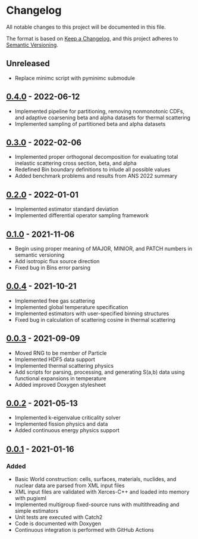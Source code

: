 # Changelog
All notable changes to this project will be documented in this file.

The format is based on [Keep a Changelog](https://keepachangelog.com/en/1.0.0/),
and this project adheres to [Semantic Versioning](https://semver.org/spec/v2.0.0.html).

## Unreleased
- Replace minimc script with pyminimc submodule

## [0.4.0] - 2022-06-12
- Implemented pipeline for partitioning, removing nonmonotonic CDFs, and
  adaptive coarsening beta and alpha datasets for thermal scattering
- Implemented sampling of partitioned beta and alpha datasets

## [0.3.0] - 2022-02-06
- Implemented proper orthogonal decomposition for evaluating total inelastic
  scattering cross section, beta, and alpha
- Redefined Bin boundary definitions to inlude all possible values
- Added benchmark problems and results from ANS 2022 summary

## [0.2.0] - 2022-01-01
- Implemented estimator standard deviation
- Implemented differential operator sampling framework

## [0.1.0] - 2021-11-06
- Begin using proper meaning of MAJOR, MINIOR, and PATCH numbers in semantic
  versioning
- Add isotropic flux source direction
- Fixed bug in Bins error parsing

## [0.0.4] - 2021-10-21
- Implemented free gas scattering
- Implemented global temperature specification
- Implemented estimators with user-specified binning structures
- Fixed bug in calculation of scattering cosine in thermal scattering

## [0.0.3] - 2021-09-09
- Moved RNG to be member of Particle
- Implemented HDF5 data support
- Implemented thermal scattering physics
- Add scripts for parsing, processing, and generating S(a,b) data using
  functional expansions in temperature
- Added improved Doxygen stylesheet

## [0.0.2] - 2021-05-13
- Implemented k-eigenvalue criticality solver
- Implemented fission physics and data
- Added continuous energy physics support

## [0.0.1] - 2021-01-16
### Added
- Basic World construction: cells, surfaces, materials, nuclides, and nuclear
  data are parsed from XML input files
- XML input files are validated with Xerces-C++ and loaded into memory with
  pugixml
- Implemented multigroup fixed-source runs with multithreading and simple
  estimators
- Unit tests are executed with Catch2
- Code is documented with Doxygen
- Continuous integration is performed with GitHub Actions

[Unreleased]: https://github.com/agtumulak/minimc/compare/v0.4.0...develop
[0.4.0]: https://github.com/agtumulak/minimc/releases/tag/v0.4.0
[0.3.0]: https://github.com/agtumulak/minimc/releases/tag/v0.3.0
[0.2.0]: https://github.com/agtumulak/minimc/releases/tag/v0.2.0
[0.1.0]: https://github.com/agtumulak/minimc/releases/tag/v0.1.0
[0.0.4]: https://github.com/agtumulak/minimc/releases/tag/v0.0.4
[0.0.3]: https://github.com/agtumulak/minimc/releases/tag/v0.0.3
[0.0.2]: https://github.com/agtumulak/minimc/releases/tag/v0.0.2
[0.0.1]: https://github.com/agtumulak/minimc/releases/tag/v0.0.1
